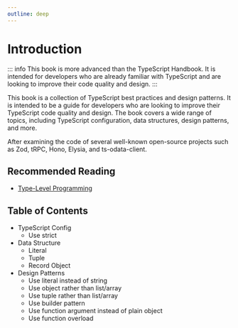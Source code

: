 ```yaml
---
outline: deep
---
```


# Introduction

::: info
This book is more advanced than the TypeScript Handbook. It is intended for developers who are already familiar with TypeScript and are looking to improve their code quality and design.
:::

This book is a collection of TypeScript best practices and design patterns. It is intended to be a guide for developers who are looking to improve their TypeScript code quality and design. The book covers a wide range of topics, including TypeScript configuration, data structures, design patterns, and more.

After examining the code of several well-known open-source projects such as Zod, tRPC, Hono, Elysia, and ts-odata-client.

## Recommended Reading
- [Type-Level Programming](https://type-level-typescript.com/)

## Table of Contents

- TypeScript Config
  - Use strict
- Data Structure
  - Literal
  - Tuple
  - Record Object
- Design Patterns
  - Use literal instead of string
  - Use object rather than list/array
  - Use tuple rather than list/array
  - Use builder pattern
  - Use function argument instead of plain object
  - Use function overload

